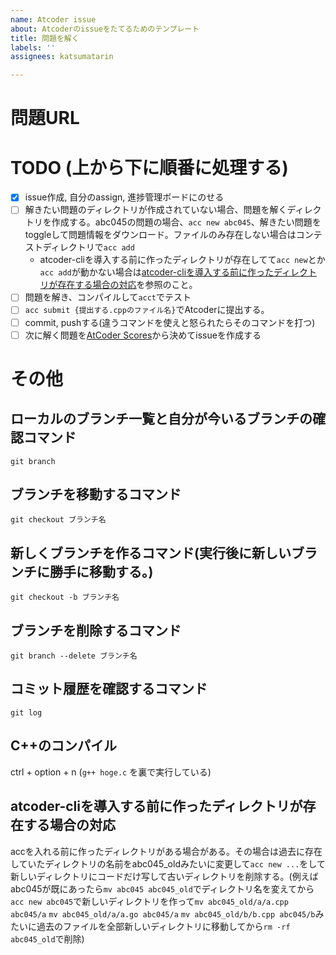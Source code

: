```yaml
---
name: Atcoder issue
about: Atcoderのissueをたてるためのテンプレート
title: 問題を解く
labels: ''
assignees: katsumatarin

---
```


# 問題URL
<!-- ここにAtcoderの問題URLを貼り付ける -->

# TODO (上から下に順番に処理する)
- [x] issue作成, 自分のassign, 進捗管理ボードにのせる
- [ ] 解きたい問題のディレクトリが作成されていない場合、問題を解くディレクトリを作成する。abc045の問題の場合、`acc new abc045`、解きたい問題をtoggleして問題情報をダウンロード。ファイルのみ存在しない場合はコンテストディレクトリで`acc add`
  - atcoder-cliを導入する前に作ったディレクトリが存在してて`acc new`とか`acc add`が動かない場合は[atcoder-cliを導入する前に作ったディレクトリが存在する場合の対応](atcoder-cliを導入する前に作ったディレクトリが存在する場合の対応)を参照のこと。
- [ ] 問題を解き、コンパイルして`acct`でテスト
- [ ] `acc submit {提出する.cppのファイル名}`でAtcoderに提出する。
- [ ] commit, pushする(違うコマンドを使えと怒られたらそのコマンドを打つ)
- [ ] 次に解く問題を[AtCoder Scores](https://atcoder-scores.herokuapp.com/?user=potekuma)から決めてissueを作成する

# その他
## ローカルのブランチ一覧と自分が今いるブランチの確認コマンド
`git branch`

## ブランチを移動するコマンド
`git checkout ブランチ名`

## 新しくブランチを作るコマンド(実行後に新しいブランチに勝手に移動する。)
`git checkout -b ブランチ名`

## ブランチを削除するコマンド
`git branch --delete ブランチ名`

## コミット履歴を確認するコマンド
`git log`

## C++のコンパイル
ctrl + option + n (`g++ hoge.c` を裏で実行している)

## atcoder-cliを導入する前に作ったディレクトリが存在する場合の対応
accを入れる前に作ったディレクトリがある場合がある。その場合は過去に存在していたディレクトリの名前をabc045_oldみたいに変更して`acc new ...`をして新しいディレクトリにコードだけ写して古いディレクトリを削除する。(例えばabc045が既にあったら`mv abc045 abc045_old`でディレクトリ名を変えてから`acc new abc045`で新しいディレクトリを作って`mv abc045_old/a/a.cpp abc045/a` `mv abc045_old/a/a.go abc045/a` `mv abc045_old/b/b.cpp abc045/b`みたいに過去のファイルを全部新しいディレクトリに移動してから`rm -rf abc045_old`で削除)